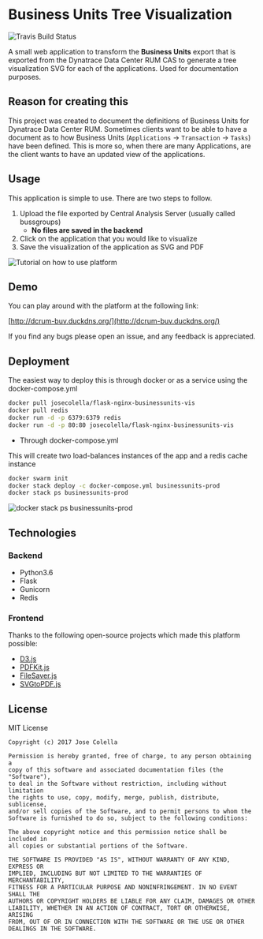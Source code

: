# Business Units Tree Visualization 

![Travis Build Status](https://travis-ci.org/josecolella/BusinessUnits-TreeVisualization.svg?branch=dev)

A small web application to transform the **Business Units** export that is exported
from the Dynatrace Data Center RUM CAS to generate a tree visualization SVG for each
of the applications. Used for documentation purposes.

## Reason for creating this

This project was created to document the definitions of Business Units for
Dynatrace Data Center RUM. Sometimes clients want to be able to have a document
as to how Business Units (`Applications` -> `Transaction` -> `Tasks`) have been defined.
This is more so, when there are many Applications, are the client wants to have
an updated view of the applications.


## Usage

This application is simple to use. There are two steps to follow.

1. Upload the file exported by Central Analysis Server (usually called bussgroups)
    - **No files are saved in the backend**
2. Click on the application that you would like to visualize
3. Save the visualization of the application as SVG and PDF



![Tutorial on how to use platform](https://s3.amazonaws.com/f.cl.ly/items/2W0F27021Z2q2a2m182a/Screen%20Recording%202017-08-05%20at%2010.15%20pm.gif?AWSAccessKeyId=AKIAJEFUZRCWSLB2QA5Q&Expires=1501967829&Signature=ps%2FVgPTG%2B%2FsQLBe%2BBalIZXQuxl4%3D)


## Demo

You can play around with the platform at the following link:

[http://dcrum-buv.duckdns.org/](http://dcrum-buv.duckdns.org/)

If you find any bugs please open an issue, and any feedback is appreciated.

## Deployment

The easiest way to deploy this is through docker or as a service using the docker-compose.yml

```sh
docker pull josecolella/flask-nginx-businessunits-vis
docker pull redis
docker run -d -p 6379:6379 redis
docker run -d -p 80:80 josecolella/flask-nginx-businessunits-vis
```

* Through docker-compose.yml

This will create two load-balances instances of the app and a redis cache instance

```sh
docker swarm init
docker stack deploy -c docker-compose.yml businessunits-prod
docker stack ps businessunits-prod
```

![docker stack ps businessunits-prod](https://cl.ly/2x2a212A2v1r/download/[3f25386c84676a5fedf2e6e13e58f1de]_Image%25202017-08-05%2520at%252010.32.00%2520pm.png)

## Technologies

### Backend

- Python3.6
- Flask
- Gunicorn
- Redis

### Frontend


Thanks to the following open-source projects which made this platform possible:

- [D3.js](https://github.com/d3/d3)
- [PDFKit.js](https://github.com/devongovett/pdfkit)
- [FileSaver.js](https://github.com/eligrey/FileSaver.js)
- [SVGtoPDF.js](https://github.com/alafr/SVG-to-PDFKit)

## License

MIT License

    Copyright (c) 2017 Jose Colella

    Permission is hereby granted, free of charge, to any person obtaining a
    copy of this software and associated documentation files (the "Software"),
    to deal in the Software without restriction, including without limitation
    the rights to use, copy, modify, merge, publish, distribute, sublicense,
    and/or sell copies of the Software, and to permit persons to whom the
    Software is furnished to do so, subject to the following conditions:

    The above copyright notice and this permission notice shall be included in
    all copies or substantial portions of the Software.

    THE SOFTWARE IS PROVIDED "AS IS", WITHOUT WARRANTY OF ANY KIND, EXPRESS OR
    IMPLIED, INCLUDING BUT NOT LIMITED TO THE WARRANTIES OF MERCHANTABILITY,
    FITNESS FOR A PARTICULAR PURPOSE AND NONINFRINGEMENT. IN NO EVENT SHALL THE
    AUTHORS OR COPYRIGHT HOLDERS BE LIABLE FOR ANY CLAIM, DAMAGES OR OTHER
    LIABILITY, WHETHER IN AN ACTION OF CONTRACT, TORT OR OTHERWISE, ARISING
    FROM, OUT OF OR IN CONNECTION WITH THE SOFTWARE OR THE USE OR OTHER
    DEALINGS IN THE SOFTWARE.
